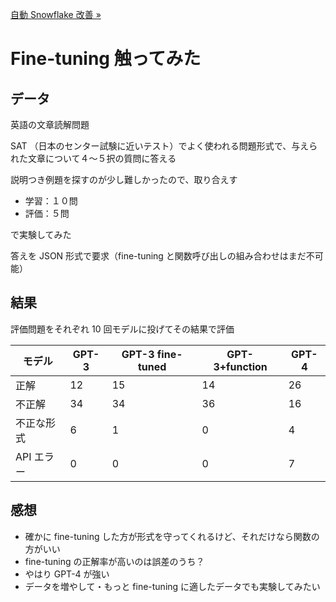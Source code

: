 [自動 Snowflake 改善 »](./02_auto_snowflake.md)

# Fine-tuning 触ってみた

## データ

英語の文章読解問題

SAT （日本のセンター試験に近いテスト）でよく使われる問題形式で、与えられた文章について４〜５択の質問に答える

説明つき例題を探すのが少し難しかったので、取り合えす

- 学習：１０問
- 評価：５問

で実験してみた

答えを JSON 形式で要求（fine-tuning と関数呼び出しの組み合わせはまだ不可能）

## 結果

評価問題をそれぞれ 10 回モデルに投げてその結果で評価

| モデル     | GPT-3 | GPT-3 fine-tuned | GPT-3+function | GPT-4 |
| ---------- | ----- | ---------------- | -------------- | ----- |
| 正解       | 12    | 15               | 14             | 26    |
| 不正解     | 34    | 34               | 36             | 16    |
| 不正な形式 | 6     | 1                | 0              | 4     |
| API エラー | 0     | 0                | 0              | 7     |

## 感想

- 確かに fine-tuning した方が形式を守ってくれるけど、それだけなら関数の方がいい
- fine-tuning の正解率が高いのは誤差のうち？
- やはり GPT-4 が強い
- データを増やして・もっと fine-tuning に適したデータでも実験してみたい
